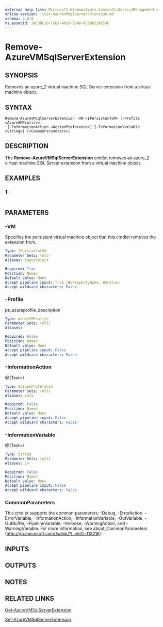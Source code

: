 ```yaml
---
external help file: Microsoft.WindowsAzure.Commands.ServiceManagement.dll-Help.xml
online version: .\Get-AzureVMSqlServerExtension.md
schema: 2.0.0
ms.assetid: 2ACDBC10-FE61-49C9-BC4D-6CBDB12AB530
---
```


# Remove-AzureVMSqlServerExtension

## SYNOPSIS
Removes an azure_2 virtual machine SQL Server extension from a virtual machine object.

## SYNTAX

```
Remove-AzureVMSqlServerExtension -VM <IPersistentVM> [-Profile <AzureSMProfile>]
 [-InformationAction <ActionPreference>] [-InformationVariable <String>] [<CommonParameters>]
```

## DESCRIPTION
The **Remove-AzureVMSqlServerExtension** cmdlet removes an azure_2 virtual machine SQL Server extension from a virtual machine object.

## EXAMPLES

### 1:
```

```

## PARAMETERS

### -VM
Specifies the persistent virtual machine object that this cmdlet removes the extension from.

```yaml
Type: IPersistentVM
Parameter Sets: (All)
Aliases: InputObject

Required: True
Position: Named
Default value: None
Accept pipeline input: True (ByPropertyName, ByValue)
Accept wildcard characters: False
```

### -Profile
ps_azureprofile_description

```yaml
Type: AzureSMProfile
Parameter Sets: (All)
Aliases: 

Required: False
Position: Named
Default value: None
Accept pipeline input: False
Accept wildcard characters: False
```

### -InformationAction
@{Text=}

```yaml
Type: ActionPreference
Parameter Sets: (All)
Aliases: infa

Required: False
Position: Named
Default value: None
Accept pipeline input: False
Accept wildcard characters: False
```

### -InformationVariable
@{Text=}

```yaml
Type: String
Parameter Sets: (All)
Aliases: iv

Required: False
Position: Named
Default value: None
Accept pipeline input: False
Accept wildcard characters: False
```

### CommonParameters
This cmdlet supports the common parameters: -Debug, -ErrorAction, -ErrorVariable, -InformationAction, -InformationVariable, -OutVariable, -OutBuffer, -PipelineVariable, -Verbose, -WarningAction, and -WarningVariable. For more information, see about_CommonParameters (http://go.microsoft.com/fwlink/?LinkID=113216).

## INPUTS

## OUTPUTS

## NOTES

## RELATED LINKS

[Get-AzureVMSqlServerExtension](./Get-AzureVMSqlServerExtension.md)

[Set-AzureVMSqlServerExtension](./Set-AzureVMSqlServerExtension.md)


